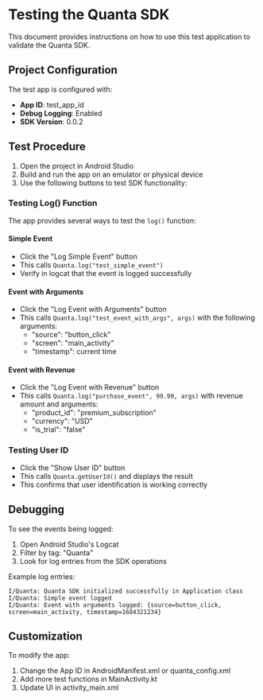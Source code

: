 # Testing the Quanta SDK

This document provides instructions on how to use this test application to validate the Quanta SDK.

## Project Configuration

The test app is configured with:

- **App ID**: test_app_id
- **Debug Logging**: Enabled
- **SDK Version**: 0.0.2

## Test Procedure

1. Open the project in Android Studio
2. Build and run the app on an emulator or physical device
3. Use the following buttons to test SDK functionality:

### Testing Log() Function

The app provides several ways to test the `log()` function:

#### Simple Event

- Click the "Log Simple Event" button
- This calls `Quanta.log("test_simple_event")`
- Verify in logcat that the event is logged successfully

#### Event with Arguments

- Click the "Log Event with Arguments" button
- This calls `Quanta.log("test_event_with_args", args)` with the following arguments:
  - "source": "button_click"
  - "screen": "main_activity"
  - "timestamp": current time

#### Event with Revenue

- Click the "Log Event with Revenue" button
- This calls `Quanta.log("purchase_event", 99.99, args)` with revenue amount and arguments:
  - "product_id": "premium_subscription"
  - "currency": "USD"
  - "is_trial": "false"

### Testing User ID

- Click the "Show User ID" button
- This calls `Quanta.getUserId()` and displays the result
- This confirms that user identification is working correctly

## Debugging

To see the events being logged:

1. Open Android Studio's Logcat
2. Filter by tag: "Quanta"
3. Look for log entries from the SDK operations

Example log entries:

```
I/Quanta: Quanta SDK initialized successfully in Application class
I/Quanta: Simple event logged
I/Quanta: Event with arguments logged: {source=button_click, screen=main_activity, timestamp=1684321234}
```

## Customization

To modify the app:

1. Change the App ID in AndroidManifest.xml or quanta_config.xml
2. Add more test functions in MainActivity.kt
3. Update UI in activity_main.xml
